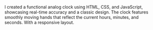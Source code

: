 I created a functional analog clock using HTML, CSS, and JavaScript, showcasing real-time accuracy and a classic design. The clock features smoothly moving hands that reflect the current hours, minutes, and seconds. With a responsive layout.
